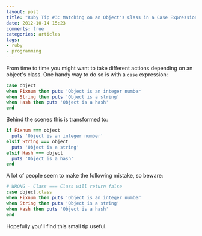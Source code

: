 ```yaml
---
layout: post
title: "Ruby Tip #3: Matching on an Object's Class in a Case Expression"
date: 2012-10-14 15:23
comments: true
categories: articles
tags:
- ruby
- programming
---
```


From time to time you might want to take different actions depending
on an object's class. One handy way to do so is with a `case`
expression:

``` ruby
case object
when Fixnum then puts 'Object is an integer number'
when String then puts 'Object is a string'
when Hash then puts 'Object is a hash'
end
```

Behind the scenes this is transformed to:

``` ruby
if Fixnum === object
  puts 'Object is an integer number'
elsif String === object
  puts 'Object is a string'
elsif Hash === object
  puts 'Object is a hash'
end
```

A lot of people seem to make the following mistake, so beware:

``` ruby
# WRONG - Class === Class will return false
case object.class
when Fixnum then puts 'Object is an integer number'
when String then puts 'Object is a string'
when Hash then puts 'Object is a hash'
end
```

Hopefully you'll find this small tip useful.
